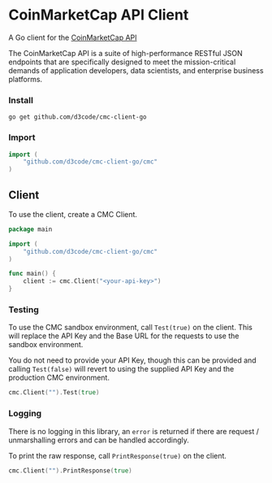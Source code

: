 # CoinMarketCap API Client

A Go client for the [CoinMarketCap API](https://coinmarketcap.com/api/documentation/v1/#section/Quick-Start-Guide)

The CoinMarketCap API is a suite of high-performance RESTful JSON endpoints that are specifically designed to meet the mission-critical demands of application developers, data scientists, and enterprise business platforms.

### Install

```shell
go get github.com/d3code/cmc-client-go
```

### Import

```go
import (
    "github.com/d3code/cmc-client-go/cmc"
)
```

## Client

To use the client, create a CMC Client.

```go
package main

import (
    "github.com/d3code/cmc-client-go/cmc"
)

func main() {
    client := cmc.Client("<your-api-key>")
}
```

### Testing

To use the CMC sandbox environment, call `Test(true)` on the client. This will replace the API Key and the Base URL for the requests to use the sandbox environment.

You do not need to provide your API Key, though this can be provided and calling `Test(false)` will revert to using the supplied API Key and the production CMC environment.

```go
cmc.Client("").Test(true)
```

### Logging

There is no logging in this library, an `error` is returned if there are request / unmarshalling errors and can be handled accordingly.

To print the raw response, call `PrintResponse(true)` on the client.

```go
cmc.Client("").PrintResponse(true)
```